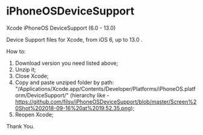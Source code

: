 # iPhoneOSDeviceSupport
Xcode iPhoneOS DeviceSupport (6.0 - 13.0)

Device Support files for Xcode, from iOS 6, up to 13.0 .

How to:

1) Download version you need listed above;
2) Unzip it;
3) Close Xcode;
4) Copy and paste unziped folder by path: "/Applications/Xcode.app/Contents/Developer/Platforms/iPhoneOS.platform/DeviceSupport/" (hierarchy like - https://github.com/filsv/iPhoneOSDeviceSupport/blob/master/Screen%20Shot%202018-09-16%20at%2019.52.35.png);
5) Reopen Xcode;

Thank You.
